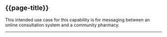 ## {{page-title}}

This intended use case for this capability is for messaging between an online consultation system and a community pharmacy.

---